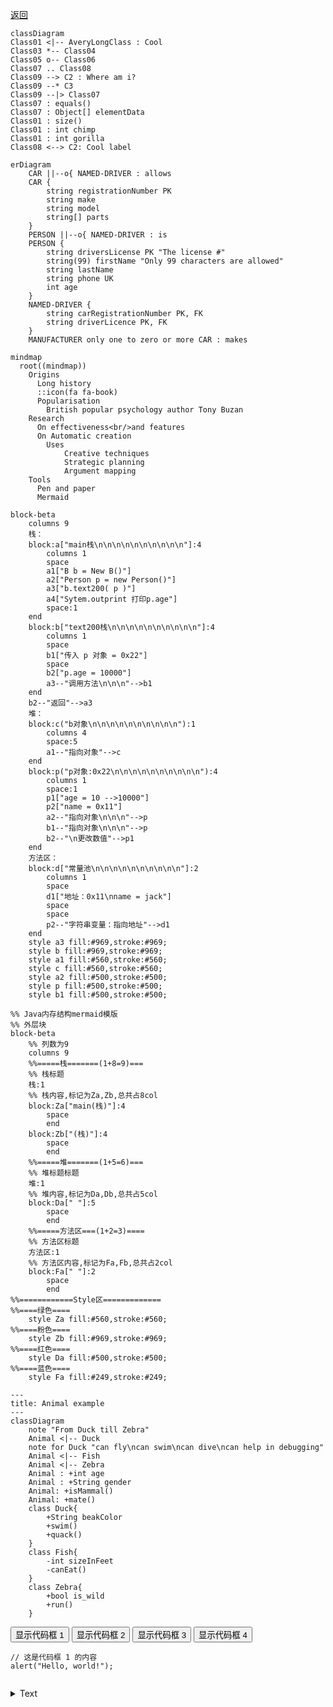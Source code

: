 [返回](Home.md)



<script src="https://gist.github.com/Ashton-W/864d09d71f7cb8e5b47ebaac02b98455.js"></script>

```mermaid
classDiagram
Class01 <|-- AveryLongClass : Cool
Class03 *-- Class04
Class05 o-- Class06
Class07 .. Class08
Class09 --> C2 : Where am i?
Class09 --* C3
Class09 --|> Class07
Class07 : equals()
Class07 : Object[] elementData
Class01 : size()
Class01 : int chimp
Class01 : int gorilla
Class08 <--> C2: Cool label
```

```mermaid
erDiagram
    CAR ||--o{ NAMED-DRIVER : allows
    CAR {
        string registrationNumber PK
        string make
        string model
        string[] parts
    }
    PERSON ||--o{ NAMED-DRIVER : is
    PERSON {
        string driversLicense PK "The license #"
        string(99) firstName "Only 99 characters are allowed"
        string lastName
        string phone UK
        int age
    }
    NAMED-DRIVER {
        string carRegistrationNumber PK, FK
        string driverLicence PK, FK
    }
    MANUFACTURER only one to zero or more CAR : makes
```


```mermaid
mindmap
  root((mindmap))
    Origins
      Long history
      ::icon(fa fa-book)
      Popularisation
        British popular psychology author Tony Buzan
    Research
      On effectiveness<br/>and features
      On Automatic creation
        Uses
            Creative techniques
            Strategic planning
            Argument mapping
    Tools
      Pen and paper
      Mermaid
```



```mermaid
block-beta
    columns 9
    栈：
    block:a["main栈\n\n\n\n\n\n\n\n\n\n"]:4
        columns 1 
        space
        a1["B b = New B()"]
        a2["Person p = new Person()"]
        a3["b.text200( p )"]
        a4["Sytem.outprint 打印p.age"]
        space:1
    end 
    block:b["text200栈\n\n\n\n\n\n\n\n\n\n"]:4
        columns 1
        space
        b1["传入 p 对象 = 0x22"]
        space
        b2["p.age = 10000"]
        a3--"调用方法\n\n\n"-->b1
    end
    b2--"返回"-->a3
    堆：  
    block:c("b对象\n\n\n\n\n\n\n\n\n\n"):1
        columns 4
        space:5
        a1--"指向对象"-->c
    end
    block:p("p对象:0x22\n\n\n\n\n\n\n\n\n\n"):4
        columns 1
        space:1
        p1["age = 10 -->10000"]
        p2["name = 0x11"]
        a2--"指向对象\n\n\n"-->p
        b1--"指向对象\n\n\n"-->p
        b2--"\n更改数值"-->p1
    end
    方法区：
    block:d["常量池\n\n\n\n\n\n\n\n\n\n"]:2
        columns 1
        space
        d1["地址：0x11\nname = jack"]
        space
        space
        p2--"字符串变量：指向地址"-->d1
    end
    style a3 fill:#969,stroke:#969;
    style b fill:#969,stroke:#969;
    style a1 fill:#560,stroke:#560;
    style c fill:#560,stroke:#560;
    style a2 fill:#500,stroke:#500;
    style p fill:#500,stroke:#500;
    style b1 fill:#500,stroke:#500;
```



```mermaid
%% Java内存结构mermaid模版
%% 外层块
block-beta 
    %% 列数为9
    columns 9
    %%=====栈=======(1+8=9)===
    %% 栈标题
    栈:1
    %% 栈内容,标记为Za,Zb,总共占8col
    block:Za["main(栈)"]:4
        space
        end
    block:Zb["(栈)"]:4
        space
        end
    %%=====堆=======(1+5=6)===
    %% 堆标题标题
    堆:1
    %% 堆内容,标记为Da,Db,总共占5col
    block:Da[" "]:5
        space
        end
    %%=====方法区===(1+2=3)====
    %% 方法区标题
    方法区:1
    %% 方法区内容,标记为Fa,Fb,总共占2col
    block:Fa[" "]:2
        space
        end
%%============Style区=============
%%====绿色====
    style Za fill:#560,stroke:#560;
%%====粉色====
    style Zb fill:#969,stroke:#969;
%%====红色====
    style Da fill:#500,stroke:#500;
%%====蓝色====
    style Fa fill:#249,stroke:#249;
```

```mermaid
---
title: Animal example
---
classDiagram
    note "From Duck till Zebra"
    Animal <|-- Duck
    note for Duck "can fly\ncan swim\ncan dive\ncan help in debugging"
    Animal <|-- Fish
    Animal <|-- Zebra
    Animal : +int age
    Animal : +String gender
    Animal: +isMammal()
    Animal: +mate()
    class Duck{
        +String beakColor
        +swim()
        +quack()
    }
    class Fish{
        -int sizeInFeet
        -canEat()
    }
    class Zebra{
        +bool is_wild
        +run()
    }
```





<!DOCTYPE html>
<html>
<head>
    <title>切换代码框</title>
    <style>
        .code-box {
            display: none; /* 默认隐藏 */
        }
    </style>
</head>
<body>
    <button onclick="showCodeBox(1)">显示代码框 1</button>
    <button onclick="showCodeBox(2)">显示代码框 2</button>
    <button onclick="showCodeBox(3)">显示代码框 3</button>
    <button onclick="showCodeBox(4)">显示代码框 4</button>
    <div id="code-box-1" class="code-box" style="display: block;">
        <pre><code>// 这是代码框 1 的内容
alert("Hello, world!");
        </code></pre>
    </div>
    <div id="code-box-2" class="code-box">
        <pre><code>// 这是代码框 2 的内容
console.log("Hello, world!");
        </code></pre>
    </div>
    <div id="code-box-3" class="code-box">
        <pre><code>// 这是代码框 3 的内容
document.write("Hello, world!");
        </code></pre>
    </div>
    <div id="code-box-4" class="code-box">
        <pre><code>// 这是代码框 4 的内容
console.error("Hello, world!");
        </code></pre>
    </div>
    <script>
        function showCodeBox(boxNumber) {
            // 隐藏所有代码框
            var codeBoxes = document.getElementsByClassName('code-box');
            for (var i = 0; i < codeBoxes.length; i++) {
                codeBoxes[i].style.display = 'none';
            }
            // 显示指定的代码框
            var codeBox = document.getElementById('code-box-' + boxNumber);
            if (codeBox) {
                codeBox.style.display = 'block';
            }
        }
    </script>
</body>
</html>


<details><summary>Text</summary>

```java


```
</details>